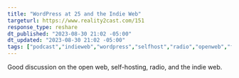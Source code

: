 ```yaml
---
title: "WordPress at 25 and the Indie Web"
targeturl: https://www.reality2cast.com/151
response_type: reshare
dt_published: "2023-08-30 21:02 -05:00"
dt_updated: "2023-08-30 21:02 -05:00"
tags: ["podcast","indieweb","wordpress","selfhost","radio","openweb","fediverse"]
---
```


Good discussion on the open web, self-hosting, radio, and the indie web.
